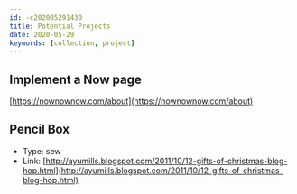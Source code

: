 ```yaml
---
id: -c202005291430
title: Potential Projects
date: 2020-05-29
keywords: [collection, project]
---
```


## Implement a Now page
[https://nownownow.com/about](https://nownownow.com/about)

## Pencil Box
- Type: sew
- Link: [http://ayumills.blogspot.com/2011/10/12-gifts-of-christmas-blog-hop.html](http://ayumills.blogspot.com/2011/10/12-gifts-of-christmas-blog-hop.html)

